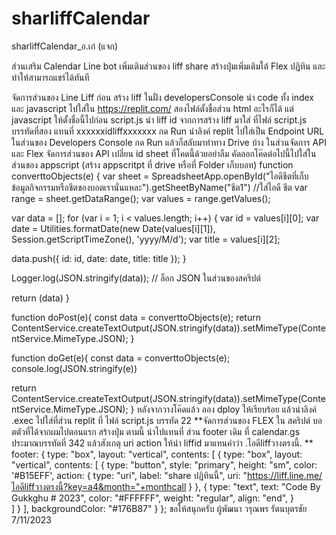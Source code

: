 # sharliffCalendar
sharliffCalendar_อ.เก๋ (แจก)

ส่วนเสริม Calendar Line bot เพิ่มเติมส่วนของ liff share สร้างปุ่มเพิ่มเติมใต้ Flex ปฏิทิน และทำให้สามารถแชร์ได้ทันที

จัดการส่วนของ Line Liff ก่อน
สร้าง liff ในฝั่ง developersConsole
นำ code ทั้ง index และ javascript ไปใส่ใน https://replit.com/
สองไฟล์ตั้งชื่อส่วน html อะไรก็ได้ แต่ javascript ให้ตั้งชื่อนี้ไปก่อน script.js
นำ liff id จากการสร้าง liff มาใส่ ที่ไฟล์ script.js บรรทัดที่สอง แทนที่ xxxxxxidliffxxxxxxx
กด Run
นำลิงค์ replit ไปใส่เป็น Endpoint URL ในส่วนของ Developers Console
กด Run แล้วก็สลับมาทำทาง Drive บ้าง ในส่วนจัดการ API และ Flex
จัดการส่วนของ API เปลี่ยน id sheet ที่โคดนี้ด้วยอย่าลืม
คัดลอกโค๊ดต่อไปนี้ไปใส่ใน ส่วนของ appscript (สร้าง appscritpt ที่ drive หรือที่ Folder เก็บบอท)
function converttoObjects(e) {
 var sheet = SpreadsheetApp.openById("ไอดีชีตที่เก็บข้อมูลกิจกรรมหรือชีตของบอตเรานั่นแหละ").getSheetByName("ชีต1") //ใส่ไอดี ชีต
 var range = sheet.getDataRange();
 var values = range.getValues();

 var data = [];
 for (var i = 1; i < values.length; i++) {
   var id = values[i][0];
   var date = Utilities.formatDate(new Date(values[i][1]), Session.getScriptTimeZone(), 'yyyy/M/d');
   var title = values[i][2];

   data.push({ id: id, date: date, title: title });
 }

 Logger.log(JSON.stringify(data)); // ล็อก JSON ในส่วนของสคริปต์

 return (data)
}


function doPost(e){
const data = converttoObjects(e);
 return ContentService.createTextOutput(JSON.stringify(data)).setMimeType(ContentService.MimeType.JSON);
}

function doGet(e){
const data = converttoObjects(e);
 console.log(JSON.stringify(e))

 return ContentService.createTextOutput(JSON.stringify(data)).setMimeType(ContentService.MimeType.JSON);
}
หลังจากวางโค๊ดแล้ว ลอง dploy ให้เรียบร้อย แล้วนำลิงค์ .exec ไปใส่ที่ส่วน replit ที่ ไฟล์ script.js บรรทัด 22
**จัดการส่วนของ FLEX ใน สคริปต์ บอตตัวที่ได้จากผมไปตอนแรก สร้างปุ่ม ตามนี้ นำไปแทนที่ ส่วน footer เดิม ที่ calendar.gs ประมาณบรรทัดที่ 342 แล้วสังเกตุ uri action ให้นำ liffid มาแทนคำว่า .ไอดีliffวางตรงนี้. **
    footer: {
     type: "box",
     layout: "vertical",
     contents: [
       {
         type: "box",
         layout: "vertical",
         contents: [
           {
             type: "button",
             style: "primary",
             height: "sm",
             color: '#B15EFF',
             action: {
               type: "uri",
               label: "share ปฏิทินนี้",
               uri: "https://liff.line.me/ไอดีliffวางตรงนี้?key=a4&month="+monthcall
             }
           }, 
           {
             type: "text",
             text: "Code By Gukkghu # 2023",
             color: "#FFFFFF",
             weight: "regular",
             align: "end",
           }          
         ]
       }
     ],
     backgroundColor: "#176B87"
   }
 };
ขอให้สนุกครับ ผู้พัฒนา วรุณพร รัตนบุตรชัย 7/11/2023

